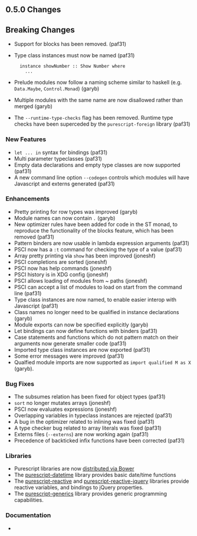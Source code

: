 ## 0.5.0 Changes

## Breaking Changes

- Support for blocks has been removed. (paf31)
- Type class instances must now be named (paf31)

        instance showNumber :: Show Number where
          ...

- Prelude modules now follow a naming scheme similar to haskell (e.g. `Data.Maybe`, `Control.Monad`) (garyb)
- Multiple modules with the same name are now disallowed rather than merged (garyb)
- The `--runtime-type-checks` flag has been removed. Runtime type checks have been superceded by the `purescript-foreign` library (paf31)

### New Features

- `let ... in` syntax for bindings (paf31)
- Multi parameter typeclasses (paf31)
- Empty data declarations and empty type classes are now supported (paf31)
- A new command line option `--codegen` controls which modules will have Javascript and externs generated (paf31)

### Enhancements

- Pretty printing for row types was improved (garyb)
- Module names can now contain `.` (garyb)
- New optimizer rules have been added for code in the ST monad, to reproduce the functionality of the blocks feature, which has been removed (paf31)
- Pattern binders are now usable in lambda expression arguments (paf31)
- PSCI now has a `:t` command for checking the type of a value (paf31)
- Array pretty printing via `show` has been improved (joneshf)
- PSCI completions are sorted (joneshf)
- PSCI now has help commands (joneshf)
- PSCI history is in XDG config (joneshf)
- PSCI allows loading of modules from ~ paths (joneshf)
- PSCI can accept a list of modules to load on start from the command line (paf31)
- Type class instances are now named, to enable easier interop with Javascript (paf31)
- Class names no longer need to be qualified in instance declarations (garyb)
- Module exports can now be specified explicitly (garyb)
- Let bindings can now define functions with binders (paf31)
- Case statements and functions which do not pattern match on their arguments now generate smaller code (paf31)
- Imported type class instances are now exported (paf31)
- Some error messages were improved (paf31)
- Qualfied module imports are now supported as `import qualified M as X` (garyb).

### Bug Fixes

- The subsumes relation has been fixed for object types (paf31)
- `sort` no longer mutates arrays (joneshf)
- PSCI now evaluates expressions (joneshf)
- Overlapping variables in typeclass instances are rejected (paf31)
- A bug in the optimizer related to inlining was fixed (paf31)
- A type checker bug related to array literals was fixed (paf31)
- Externs files (`--externs`) are now working again (paf31)
- Precedence of backticked infix functions have been corrected (paf31)

### Libraries

- Purescript libraries are now [distributed via Bower](http://bower.io/search/?q=purescript)
- The [purescript-datetime](https://github.com/purescript/purescript-datetime) library provides basic date/time functions
- The [purescript-reactive](https://github.com/purescript/purescript-reactive) and [purescript-reactive-jquery]() libraries provide reactive variables, and bindings to jQuery properties.
- The [purescript-generics](https://github.com/purescript/purescript-generics) library provides generic programming capabilities.

### Documentation

- 
